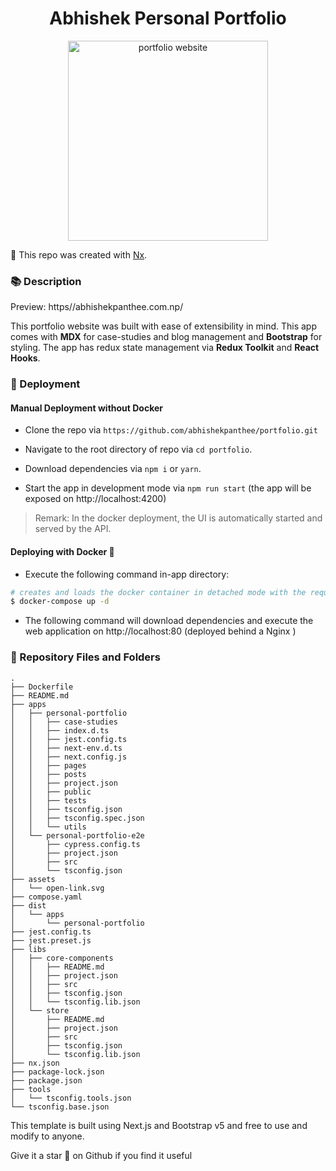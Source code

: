 
<h1 align="center">Abhishek Personal Portfolio </h1>
<p align="center">
  <a href="http://abhishekpanthee.com.np/" target="blank"><img src="https://shotcan.com/images/2024/07/09/Screenshot-from-2024-07-09-21-12-2826decb2f96e9958c.png" width="320" alt="portfolio website" /></a>
</p>

🔎 This repo was created with [Nx](https://nx.dev/).

### 📚 Description

Preview: https//abhishekpanthee.com.np/

This portfolio website was built with ease of extensibility in mind. This app comes with **MDX** for case-studies and blog management and **Bootstrap** for styling. The app has redux state management via **Redux Toolkit** and **React Hooks**.

### 🚀 Deployment

#### Manual Deployment without Docker

- Clone the repo via `https://github.com/abhishekpanthee/portfolio.git`

- Navigate to the root directory of repo via `cd portfolio`.

- Download dependencies via `npm i` or `yarn`.


- Start the app in development mode via `npm run start` (the app will be exposed on http://localhost:4200)

> Remark: In the docker deployment, the UI is automatically started and served by the API.

#### Deploying with Docker 🐳

- Execute the following command in-app directory:

```bash
# creates and loads the docker container in detached mode with the required configuration
$ docker-compose up -d
```

- The following command will download dependencies and execute the web application on http://localhost:80 (deployed behind a Nginx )


### 📁 Repository Files and Folders

```text
.
├── Dockerfile
├── README.md
├── apps
│   ├── personal-portfolio
│   │   ├── case-studies
│   │   ├── index.d.ts
│   │   ├── jest.config.ts
│   │   ├── next-env.d.ts
│   │   ├── next.config.js
│   │   ├── pages
│   │   ├── posts
│   │   ├── project.json
│   │   ├── public
│   │   ├── tests
│   │   ├── tsconfig.json
│   │   ├── tsconfig.spec.json
│   │   └── utils
│   └── personal-portfolio-e2e
│       ├── cypress.config.ts
│       ├── project.json
│       ├── src
│       └── tsconfig.json
├── assets
│   └── open-link.svg
├── compose.yaml
├── dist
│   └── apps
│       └── personal-portfolio
├── jest.config.ts
├── jest.preset.js
├── libs
│   ├── core-components
│   │   ├── README.md
│   │   ├── project.json
│   │   ├── src
│   │   ├── tsconfig.json
│   │   └── tsconfig.lib.json
│   └── store
│       ├── README.md
│       ├── project.json
│       ├── src
│       ├── tsconfig.json
│       └── tsconfig.lib.json
├── nx.json
├── package-lock.json
├── package.json
├── tools
│   └── tsconfig.tools.json
└── tsconfig.base.json
```

This template is built using Next.js and Bootstrap v5 and free to use and modify to anyone.

Give it a star 🌟 on Github if you find it useful


